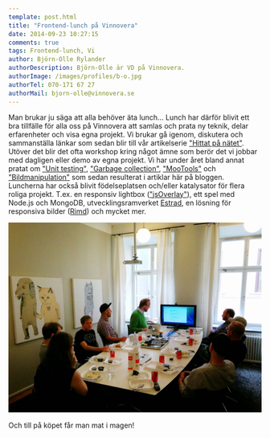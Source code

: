 ```yaml
---
template: post.html
title: "Frontend-lunch på Vinnovera"
date: 2014-09-23 10:27:15 
comments: true
tags: Frontend-lunch, Vi
author: Björn-Olle Rylander
authorDescription: Björn-Olle är VD på Vinnovera.
authorImage: /images/profiles/b-o.jpg
authorTel: 070-171 67 27
authorMail: bjorn-olle@vinnovera.se
---
```

Man brukar ju säga att alla behöver äta lunch... Lunch har därför blivit ett bra tillfälle för alla oss på Vinnovera att samlas och prata ny teknik, delar erfarenheter och visa egna projekt.<!--more--> Vi brukar gå igenom, diskutera och sammanställa länkar som sedan blir till vår artikelserie ["Hittat på nätet"][0]. Utöver det blir det ofta workshop kring något ämne som berör det vi jobbar med dagligen eller demo av egna projekt. Vi har under året bland annat pratat om ["Unit testing"][1], ["Garbage collection"][2], ["MooTools"][3] och ["Bildmanipulation"][4] som sedan resulterat i artiklar här på bloggen. Luncherna har också blivit födelseplatsen och/eller katalysator för flera roliga projekt. T.ex. en responsiv lightbox (["jsOverlay"][5]), ett spel med Node.js och MongoDB, utvecklingsramverket [Estrad][6], en lösning för responsiva bilder ([Rimd][7]) och mycket mer.

![Lunch][00]

Och till på köpet får man mat i magen!

[0]: /blogg/tagg/hittat/
[1]: /blogg/2013/12/12/unit-testing/
[2]: /blogg/2014/02/19/garbage-collection/
[3]: /blogg/2014/01/07/jquery-vs-mootools/
[4]: /blogg/2013/12/13/bildmanipulering-i-javascript/
[5]: https://github.com/Vinnovera/jsOverlay
[6]: https://github.com/Vinnovera/estrad
[7]: https://github.com/Vinnovera/rimd

[00]: /images/content/posts/frontend-lunch-pa-vinnovera/lunch.jpg